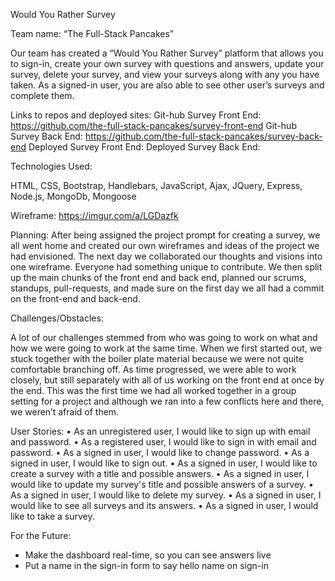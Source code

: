 Would You Rather Survey

Team name: “The Full-Stack Pancakes”

Our team has created a “Would You Rather Survey” platform that allows you to sign-in, create your own survey with questions and answers, update your survey, delete your survey, and view your surveys along with any you have taken. As a signed-in user, you are also able to see other user’s surveys and complete them.

Links to repos and deployed sites:
Git-hub Survey Front End: https://github.com/the-full-stack-pancakes/survey-front-end
Git-hub Survey Back End: https://github.com/the-full-stack-pancakes/survey-back-end
Deployed Survey Front End:
Deployed Survey Back End:

Technologies Used:

HTML, CSS, Bootstrap, Handlebars, JavaScript, Ajax, JQuery, Express, Node.js, MongoDb, Mongoose

Wireframe: https://imgur.com/a/LGDazfk

Planning:
After being assigned the project prompt for creating a survey, we all went home and created our own wireframes and ideas of the project we had envisioned. The next day we collaborated our thoughts and visions into one wireframe. Everyone had something unique to contribute. We then split up the main chunks of the front end and back end, planned our scrums, standups, pull-requests, and made sure on the first day we all had a commit on the front-end and back-end.

Challenges/Obstacles:

A lot of our challenges stemmed from who was going to work on what and how we were going to work at the same time. When we first started out, we stuck together with the boiler plate material because we were not quite comfortable branching off. As time progressed, we were able to work closely, but still separately with all of us working on the front end at once by the end. This was the first time we had all worked together in a group setting for a project and although we ran into a few conflicts here and there, we weren’t afraid of them.

User Stories:
•    As an unregistered user, I would like to sign up with email and password.
•    As a registered user, I would like to sign in with email and password.
•    As a signed in user, I would like to change password.
•    As a signed in user, I would like to sign out.
•    As a signed in user, I would like to create a survey with a title and possible answers.
•    As a signed in user, I would like to update my survey's title and possible answers of a survey.
•    As a signed in user, I would like to delete my survey.
•    As a signed in user, I would like to see all surveys and its answers.
•    As a signed in user, I would like to take a survey.


For the Future:
-    Make the dashboard real-time, so you can see answers live
-    Put a name in the sign-in form to  say hello name on sign-in
